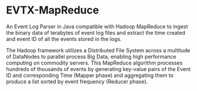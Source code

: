 # EVTX-MapReduce
An Event Log Parser in Java compatible with Hadoop MapReduce to ingest the binary data of terabytes of event log files and extract the time created and event ID of all the events stored in the logs. 

The Hadoop framework utilizes a Distributed File System across a multitude of DataNodes to parallel process Big Data, enabling high performance computing on commodity servers. This MapReduce algorithm processes hundreds of thousands of events by generating key-value pairs of the Event ID and corresponding Time (Mapper phase) and aggregating them to produce a list sorted by event frequency (Reducer phase). 
